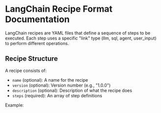 # LangChain Recipe Format Documentation

LangChain recipes are YAML files that define a sequence of steps to be executed. Each step uses a specific "link" type 
(llm, sql, agent, user_input) to perform different operations.

## Recipe Structure

A recipe consists of:

- `name` (optional): A name for the recipe
- `version` (optional): Version number (e.g., "1.0.0")
- `description` (optional): Description of what the recipe does
- `steps` (required): An array of step definitions

Example:
